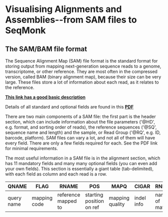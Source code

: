 # Visualising Alignments and Assemblies--from SAM files to SeqMonk

## The SAM/BAM file format

The Sequence Alignment Map (SAM) file format is the standard format for storing output from mapping next-generation sequence reads to a genome, transcriptome, or other reference. They are most often in the compressed version, called BAM (binary alignment map), because their size can be very large. These files store a lot of information about each read, as it relates to the reference. 

**[This link has a good basic description](http://www.metagenomics.wiki/tools/samtools/bam-sam-file-format)**

Details of all standard and optional fields are found in this **[PDF](http://samtools.github.io/hts-specs/SAMv1.pdf)**

There are two main components of a SAM file: the first part is the header section, which can include information about the file parameters ('@HD', e.g. format, and sorting order of reads), the reference sequences ('@SQ', sequence name and length) and the sample, or Read Group ('@RQ', e.g. ID, barcode, platform). SAM files can vary a lot, and not all of them will have every field. There are only a few fields required for each. See the PDF link for minimal requirements. 

The most useful information in a SAM file is in the alignment section, which has 11 mandatory fields and many many optional fields (you can even add your own fields). This section is essentially a giant table (tab-delimited), with each field as column and each read is a row. 

QNAME | FLAG | RNAME | POS | MAPQ | CIGAR | RNEXT | PNEXT | TLEN | SEQ | QUAL |
------|------|-------|-----|------|-------|-------|-------|------|-----|------|
query name | mapping code | reference mapped to | starting position on ref | mapping quality | indel info | name of mate | position of mate | template length | sequence | sequence quality |





